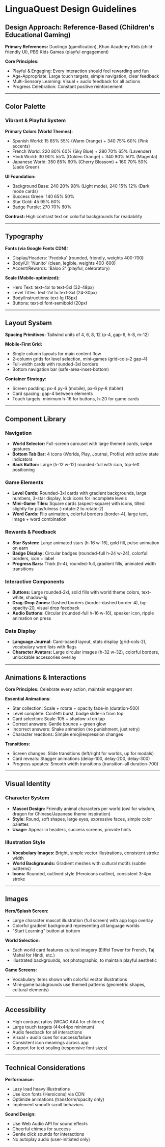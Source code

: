 # LinguaQuest Design Guidelines

## Design Approach: Reference-Based (Children's Educational Gaming)

**Primary References:** Duolingo (gamification), Khan Academy Kids (child-friendly UI), PBS Kids Games (playful engagement)

**Core Principles:**
- Playful & Engaging: Every interaction should feel rewarding and fun
- Age-Appropriate: Large touch targets, simple navigation, clear feedback
- Multi-Sensory Learning: Visual + audio feedback for all actions
- Progress Celebration: Constant positive reinforcement

---

## Color Palette

### Vibrant & Playful System

**Primary Colors (World Themes):**
- Spanish World: 15 85% 55% (Warm Orange) + 340 75% 60% (Pink accents)
- French World: 220 80% 60% (Sky Blue) + 280 70% 65% (Lavender)
- Hindi World: 30 90% 55% (Golden Orange) + 340 80% 50% (Magenta)
- Japanese World: 350 85% 60% (Cherry Blossom) + 160 70% 50% (Jade Green)

**UI Foundation:**
- Background Base: 240 20% 98% (Light mode), 240 15% 12% (Dark mode cards)
- Success Green: 140 65% 50%
- Star Gold: 45 95% 60%
- Badge Purple: 270 70% 60%

**Contrast:** High contrast text on colorful backgrounds for readability

---

## Typography

**Fonts (via Google Fonts CDN):**
- Display/Headers: 'Fredoka' (rounded, friendly, weights 400-700)
- Body/UI: 'Nunito' (clean, legible, weights 400-600)
- Accent/Rewards: 'Baloo 2' (playful, celebratory)

**Scale (Mobile-optimized):**
- Hero Text: text-4xl to text-5xl (32-48px)
- Level Titles: text-2xl to text-3xl (24-30px)
- Body/Instructions: text-lg (18px)
- Buttons: text-xl font-semibold (20px)

---

## Layout System

**Spacing Primitives:** Tailwind units of 4, 6, 8, 12 (p-4, gap-6, h-8, m-12)

**Mobile-First Grid:**
- Single column layouts for main content flow
- 2-column grids for level selection, mini-games (grid-cols-2 gap-4)
- Full-width cards with rounded-3xl borders
- Bottom navigation bar (safe-area-inset-bottom)

**Container Strategy:**
- Screen padding: px-4 py-6 (mobile), px-6 py-8 (tablet)
- Card spacing: gap-4 between elements
- Touch targets: minimum h-16 for buttons, h-20 for game cards

---

## Component Library

### Navigation
- **World Selector:** Full-screen carousel with large themed cards, swipe gestures
- **Bottom Tab Bar:** 4 icons (Worlds, Play, Journal, Profile) with active state indicators
- **Back Button:** Large (h-12 w-12) rounded-full with icon, top-left positioning

### Game Elements
- **Level Cards:** Rounded-3xl cards with gradient backgrounds, large numbers, 3-star display, lock icons for incomplete levels
- **Mini-Game Tiles:** Square cards (aspect-square) with icons, tilted slightly for playfulness (-rotate-2 to rotate-2)
- **Word Cards:** Flip animation, colorful borders (border-4), large text, image + word combination

### Rewards & Feedback
- **Star System:** Large animated stars (h-16 w-16), gold fill, pulse animation on earn
- **Badge Display:** Circular badges (rounded-full h-24 w-24), colorful borders, icon + label
- **Progress Bars:** Thick (h-4), rounded-full, gradient fills, animated width transitions

### Interactive Components
- **Buttons:** Large rounded-2xl, solid fills with world theme colors, text-white, shadow-lg
- **Drag-Drop Zones:** Dashed borders (border-dashed border-4), bg-opacity-20, visual drop feedback
- **Audio Buttons:** Circular (rounded-full h-16 w-16), speaker icon, ripple animation on press

### Data Display
- **Language Journal:** Card-based layout, stats display (grid-cols-2), vocabulary word lists with flags
- **Character Avatars:** Large circular images (h-32 w-32), colorful borders, unlockable accessories overlay

---

## Animations & Interactions

**Core Principles:** Celebrate every action, maintain engagement

**Essential Animations:**
- Star collection: Scale + rotate + opacity fade-in (duration-500)
- Level complete: Confetti burst, badge slide-in from top
- Card selection: Scale-105 + shadow-xl on tap
- Correct answers: Gentle bounce + green glow
- Incorrect answers: Shake animation (no punishment, just retry)
- Character reactions: Simple emoji/expression changes

**Transitions:**
- Screen changes: Slide transitions (left/right for worlds, up for modals)
- Card reveals: Stagger animations (delay-100, delay-200, delay-300)
- Progress updates: Smooth width transitions (transition-all duration-700)

---

## Visual Identity

### Character System
- **Mascot Design:** Friendly animal characters per world (owl for wisdom, dragon for Chinese/Japanese theme inspiration)
- **Style:** Round, soft shapes, large eyes, expressive faces, simple color palettes
- **Usage:** Appear in headers, success screens, provide hints

### Illustration Style
- **Vocabulary Images:** Bright, simple vector illustrations, consistent stroke width
- **World Backgrounds:** Gradient meshes with cultural motifs (subtle patterns)
- **Icons:** Rounded, outlined style (Heroicons outline), consistent 3-4px stroke

---

## Images

**Hero/Splash Screen:**
- Large character mascot illustration (full screen) with app logo overlay
- Colorful gradient background representing all language worlds
- "Start Learning" button at bottom

**World Selection:**
- Each world card features cultural imagery (Eiffel Tower for French, Taj Mahal for Hindi, etc.)
- Illustrated backgrounds, not photographic, to maintain playful aesthetic

**Game Screens:**
- Vocabulary items shown with colorful vector illustrations
- Mini-game backgrounds use themed patterns (geometric shapes, cultural elements)

---

## Accessibility

- High contrast ratios (WCAG AAA for children)
- Large touch targets (44x44px minimum)
- Audio feedback for all interactions
- Visual + audio cues for success/failure
- Consistent icon meanings across app
- Support for text scaling (responsive font sizes)

---

## Technical Considerations

**Performance:**
- Lazy load heavy illustrations
- Use icon fonts (Heroicons) via CDN
- Optimize animations (transform/opacity only)
- Implement smooth scroll behaviors

**Sound Design:**
- Use Web Audio API for sound effects
- Cheerful chimes for success
- Gentle click sounds for interactions
- No autoplay audio (user-initiated only)